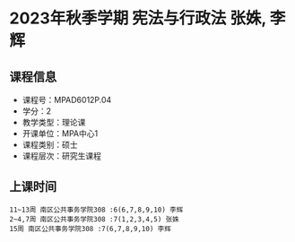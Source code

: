 # 2023年秋季学期 宪法与行政法 张姝, 李辉






## 课程信息

- 课程号：MPAD6012P.04
- 学分：2
- 教学类型：理论课
- 开课单位：MPA中心1
- 课程类别：硕士
- 课程层次：研究生课程

## 上课时间

```
11~13周 南区公共事务学院308 :6(6,7,8,9,10) 李辉
2~4,7周 南区公共事务学院308 :7(1,2,3,4,5) 张姝
15周 南区公共事务学院308 :7(6,7,8,9,10) 李辉
```

